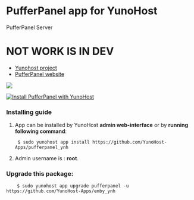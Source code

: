 # PufferPanel app for YunoHost
PufferPanel Server

# NOT WORK IS IN DEV

- [Yunohost project](https://yunohost.org)
- [PufferPanel website](https://www.pufferpanel.com/)

![](http://i.imgur.com/YCy8Md2.png)


[![Install PufferPanel with YunoHost](https://install-app.yunohost.org/install-with-yunohost.png)](https://install-app.yunohost.org/?app=pufferpanel)

### Installing guide

 1. App can be installed by YunoHost **admin web-interface** or by **running following command**:

         $ sudo yunohost app install https://github.com/YunoHost-Apps/pufferpanel_ynh
 1. Admin username is : **root**.

 
### Upgrade this package:

        $ sudo yunohost app upgrade pufferpanel -u https://github.com/YunoHost-Apps/emby_ynh

